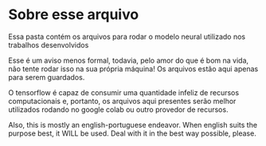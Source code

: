 # Sobre esse arquivo

Essa pasta contém os arquivos para rodar o modelo
neural utilizado nos trabalhos desenvolvidos

Esse é um aviso menos formal, todavia, pelo amor 
do que é bom na vida, não tente rodar isso na sua própria
máquina! Os arquivos estão aqui apenas para serem guardados.

O tensorflow é capaz de consumir uma quantidade infeliz de recursos
computacionais e, portanto, os arquivos aqui presentes serão melhor 
utilizados rodando no google colab ou outro provedor de recursos.

Also, this is mostly an english-portuguese endeavor. When english
suits the purpose best, it WILL be used. Deal with it in the best
way possible, please. 

